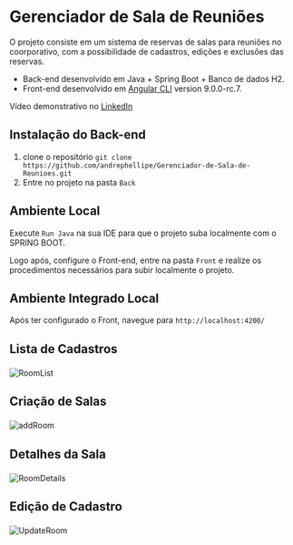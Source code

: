 # Gerenciador de Sala de Reuniões

O projeto consiste em um sistema de reservas de salas para reuniões no coorporativo, com a possibilidade de cadastros, edições e exclusões das reservas. <br>
- Back-end desenvolvido em Java + Spring Boot + Banco de dados H2. <br>
- Front-end desenvolvido em [Angular CLI](https://github.com/angular/angular-cli) version 9.0.0-rc.7. 
<p align="left">Vídeo demonstrativo no <a href="https://www.linkedin.com/feed/update/urn:li:activity:6834138551052058624/" target="_blank">LinkedIn</a></p>

## Instalação do Back-end

1. clone o repositório `git clone https://github.com/andrephellipe/Gerenciador-de-Sala-de-Reunioes.git`
2. Entre no projeto na pasta `Back`

## Ambiente Local

Execute `Run Java` na sua IDE para que o projeto suba localmente com o SPRING BOOT. <br>

Logo após, configure o Front-end, entre na pasta `Front` e realize os procedimentos necessários para subir localmente o projeto. <br>

## Ambiente Integrado Local

Após ter configurado o Front, navegue para `http://localhost:4200/` 

<h2>
  <p align="left">Lista de Cadastros</p>
</h2>

![RoomList](https://user-images.githubusercontent.com/78508014/130083295-ec22a3db-ecfa-4974-802e-65fddeb122a8.jpg)

<h2>
  <p align="left">Criação de Salas</p>
</h2>

![addRoom](https://user-images.githubusercontent.com/78508014/130087051-203fcff3-4f97-4fc7-99c8-94b4527fb31b.jpg)

<h2>
  <p align="left">Detalhes da Sala</p>
</h2>

![RoomDetails](https://user-images.githubusercontent.com/78508014/130088281-414bf209-6f0d-49a4-84a3-6b36e76d31ac.jpg)

<h2>
  <p align="left">Edição de Cadastro</p>
</h2>

![UpdateRoom](https://user-images.githubusercontent.com/78508014/130088779-8bf3884c-0691-4b56-8e48-acc0d6991a53.jpg)

